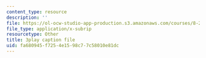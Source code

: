 ```yaml
---
content_type: resource
description: ''
file: https://ol-ocw-studio-app-production.s3.amazonaws.com/courses/8-20-introduction-to-special-relativity-january-iap-2021/fa680945f7254e1598c77c58010e81dc_hZtjMB3Y9ZA.srt
file_type: application/x-subrip
resourcetype: Other
title: 3play caption file
uid: fa680945-f725-4e15-98c7-7c58010e81dc
---
```

